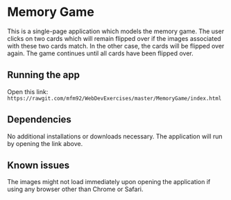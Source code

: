 # Memory Game
This is a single-page application which models the memory game. The user clicks on two cards which will remain flipped over if the images associated with these two cards match. In the other case, the cards will be flipped over again. The game continues until all cards have been flipped over.

## Running the app

Open this link:
`https://rawgit.com/mfm92/WebDevExercises/master/MemoryGame/index.html`

## Dependencies

No additional installations or downloads necessary. The application will run by opening the link above.

## Known issues

The images might not load immediately upon opening the application if using any browser other than Chrome or Safari.
